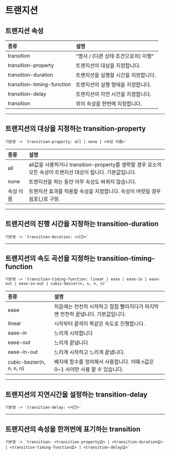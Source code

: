 # 트랜지션

## 트랜지션 속성

| 종류                       | 설명                                 |
| :------------------------- | :----------------------------------- |
| transition                 | "명사 / (다른 상태·조건으로의) 이행" |
| transition-property        | 트랜지션의 대상을 지정합니다.        |
| transition-duration        | 트랜지션을 실행할 시간을 지정합니다. |
| transition-timing-function | 트랜지션의 실행 형태을 지정합니다.   |
| transition-delay           | 트랜지션의 지연 시간을 지정합니다.   |
| transition                 | 위의 속성을 한번에 지정합니다.       |

---

## 트랜지션의 대상을 지정하는 transition-property

```
기본형 -> `transition-property: all | none | <속성 이름>`
```

| 종류      | 설명                                                                                                          |
| :-------- | :------------------------------------------------------------------------------------------------------------ |
| all       | all값을 사용하거나 transition-property를 생략할 경우 요소의 모든 속성이 트랜지션 대상이 됩니다. 기본값입니다. |
| none      | 트랜지션을 하는 동안 아무 속성도 바뀌지 않습니다.                                                             |
| 속성 이름 | 트랜지션 효과를 적용할 속성을 지정합니다. 속성이 여럿일 경우 쉼포(,)로 구분.                                  |

---

## 트랜지션의 진행 시간을 지정하는 transition-duration

```
기본형 -> `transition-duration: <시간>`
```

---

## 트랜지션의 속도 곡선을 지정하는 transition-timing-function

```
기본형 -> `transition-timing-function: linear | ease | ease-in | ease-out | ease-in-out | cubic-bezier(n, n, n, n)`
```

| 종류                     | 설명                                                                             |
| :----------------------- | :------------------------------------------------------------------------------- |
| ease                     | 처음에는 천천히 시작하고 점점 빨라지다가 마지막엔 천천히 끝냅니다. 기본값입니다. |
| linear                   | 시작부터 끝까지 똑같은 속도로 진행합니다.                                        |
| ease-in                  | 느리게 시작합니다                                                                |
| ease-out                 | 느리게 끝냅니다                                                                  |
| ease-in-out              | 느리게 시작하고 느리게 끝냅니다.                                                 |
| cubic-bezier(n, n, n, n) | 베지에 함수를 정의해서 사용합니다. 이때 n값은 0~1 사이만 사용 할 수 있습니다.    |

---

## 트랜지션의 지연시간을 설정하는 transition-delay

```
기본형 -> `transition-delay: <시간>`
```

---

## 트랜지션의 속성을 한꺼번에 표기하는 transition

```
기본형 -> `transition: <transition-property값> | <transition-duration값> | <transition-timing-function값> | <transition-delay값>`
```
